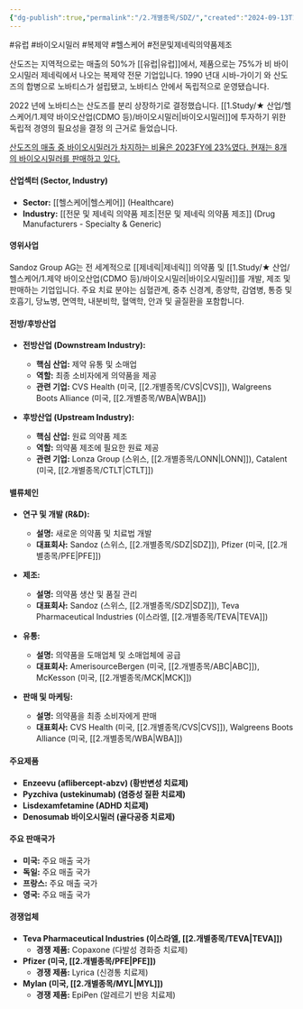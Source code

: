 ```yaml
---
{"dg-publish":true,"permalink":"/2.개별종목/SDZ/","created":"2024-09-13T18:55:48.602+09:00","updated":"2025-07-29T21:37:05.165+09:00"}
---
```


#유럽 #바이오시밀러 #복제약 #헬스케어 #전문및제네릭의약품제조

산도즈는 지역적으로는 매출의 50%가 [[유럽\|유럽]]에서, 제품으로는 75%가 비 바이오시밀러 제네릭에서 나오는 복제약 전문 기업입니다. 1990 년대 시바-가이기 와 산도즈의 합병으로 노바티스가 설립됐고, 노바티스 안에서 독립적으로 운영됐습니다.

2022 년에 노바티스는 산도즈를 분리 상장하기로 결정했습니다. [[1.Study/★ 산업/헬스케어/1.제약 바이오산업(CDMO 등)/바이오시밀러\|바이오시밀러]]에 투자하기 위한 독립적 경영의 필요성을 결정 의 근거로 들었습니다.

[산도즈의 매출 중 바이오시밀러가 차지하는 비율은 2023FY에 23%였다. 현재는 8개의 바이오시밀러를 판매하고 있다.](8.28_바이오시밀러와%20cdmo.pdf#page=38&selection=430,0,464,0&color=yellow)

#### 산업섹터 (Sector, Industry)

- **Sector:** [[헬스케어\|헬스케어]] (Healthcare)
- **Industry:** [[전문 및 제네릭 의약품 제조\|전문 및 제네릭 의약품 제조]] (Drug Manufacturers - Specialty & Generic)

#### 영위사업

Sandoz Group AG는 전 세계적으로 [[제네릭\|제네릭]] 의약품 및 [[1.Study/★ 산업/헬스케어/1.제약 바이오산업(CDMO 등)/바이오시밀러\|바이오시밀러]]를 개발, 제조 및 판매하는 기업입니다. 주요 치료 분야는 심혈관계, 중추 신경계, 종양학, 감염병, 통증 및 호흡기, 당뇨병, 면역학, 내분비학, 혈액학, 안과 및 골질환을 포함합니다.

#### 전방/후방산업

- **전방산업 (Downstream Industry):**
    - **핵심 산업:** 제약 유통 및 소매업
    - **역할:** 최종 소비자에게 의약품을 제공
    - **관련 기업:** CVS Health (미국, [[2.개별종목/CVS\|CVS]]), Walgreens Boots Alliance (미국, [[2.개별종목/WBA\|WBA]])
      
- **후방산업 (Upstream Industry):**
    - **핵심 산업:** 원료 의약품 제조
    - **역할:** 의약품 제조에 필요한 원료 제공
    - **관련 기업:** Lonza Group (스위스, [[2.개별종목/LONN\|LONN]]), Catalent (미국, [[2.개별종목/CTLT\|CTLT]])

#### 밸류체인

- **연구 및 개발 (R&D):**
    - **설명:** 새로운 의약품 및 치료법 개발
    - **대표회사:** Sandoz (스위스, [[2.개별종목/SDZ\|SDZ]]), Pfizer (미국, [[2.개별종목/PFE\|PFE]])
      
- **제조:**
    - **설명:** 의약품 생산 및 품질 관리
    - **대표회사:** Sandoz (스위스, [[2.개별종목/SDZ\|SDZ]]), Teva Pharmaceutical Industries (이스라엘, [[2.개별종목/TEVA\|TEVA]])
      
- **유통:**
    - **설명:** 의약품을 도매업체 및 소매업체에 공급
    - **대표회사:** AmerisourceBergen (미국, [[2.개별종목/ABC\|ABC]]), McKesson (미국, [[2.개별종목/MCK\|MCK]])
      
- **판매 및 마케팅:**
    - **설명:** 의약품을 최종 소비자에게 판매
    - **대표회사:** CVS Health (미국, [[2.개별종목/CVS\|CVS]]), Walgreens Boots Alliance (미국, [[2.개별종목/WBA\|WBA]])

#### 주요제품

- **Enzeevu (aflibercept-abzv) (황반변성 치료제)**
- **Pyzchiva (ustekinumab) (염증성 질환 치료제)**
- **Lisdexamfetamine (ADHD 치료제)**
- **Denosumab 바이오시밀러 (골다공증 치료제)**

#### 주요 판매국가

- **미국:** 주요 매출 국가
- **독일:** 주요 매출 국가
- **프랑스:** 주요 매출 국가
- **영국:** 주요 매출 국가

#### 경쟁업체

- **Teva Pharmaceutical Industries (이스라엘, [[2.개별종목/TEVA\|TEVA]])**
    - **경쟁 제품:** Copaxone (다발성 경화증 치료제)
- **Pfizer (미국, [[2.개별종목/PFE\|PFE]])**
    - **경쟁 제품:** Lyrica (신경통 치료제)
- **Mylan (미국, [[2.개별종목/MYL\|MYL]])**
    - **경쟁 제품:** EpiPen (알레르기 반응 치료제)